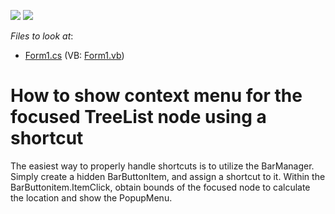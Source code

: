 <!-- default badges list -->
[![](https://img.shields.io/badge/Open_in_DevExpress_Support_Center-FF7200?style=flat-square&logo=DevExpress&logoColor=white)](https://supportcenter.devexpress.com/ticket/details/E1624)
[![](https://img.shields.io/badge/📖_How_to_use_DevExpress_Examples-e9f6fc?style=flat-square)](https://docs.devexpress.com/GeneralInformation/403183)
<!-- default badges end -->
<!-- default file list -->
*Files to look at*:

* [Form1.cs](./CS/B138492/Form1.cs) (VB: [Form1.vb](./VB/B138492/Form1.vb))
<!-- default file list end -->
# How to show context menu for the focused TreeList node using a shortcut


<p>The easiest way to properly handle shortcuts is to utilize the BarManager. Simply create a hidden BarButtonItem, and assign a shortcut to it. Within the BarButtonitem.ItemClick, obtain bounds of the focused node to calculate the location and show the PopupMenu.</p>

<br/>



